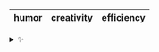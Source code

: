 | humor | creativity | efficiency |
| :---: | :--------: | :--------: |

<details>
  <summary>✨</summary>
  These words are chosen at random each day. New words will appear here tomorrow morning.
</details>